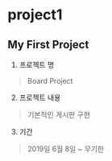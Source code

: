 # project1
## My First Project

1. 프로젝트 명
 > Board Project

2. 프로젝트 내용
 > 기본적인 게시판 구현

3. 기간
> 2019일 6월 8일 ~ 무기한